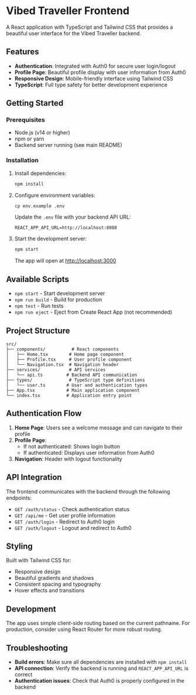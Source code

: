 # Vibed Traveller Frontend

A React application with TypeScript and Tailwind CSS that provides a beautiful user interface for the Vibed Traveller backend.

## Features

- **Authentication**: Integrated with Auth0 for secure user login/logout
- **Profile Page**: Beautiful profile display with user information from Auth0
- **Responsive Design**: Mobile-friendly interface using Tailwind CSS
- **TypeScript**: Full type safety for better development experience

## Getting Started

### Prerequisites

- Node.js (v14 or higher)
- npm or yarn
- Backend server running (see main README)

### Installation

1. Install dependencies:
   ```bash
   npm install
   ```

2. Configure environment variables:
   ```bash
   cp env.example .env
   ```
   
   Update the `.env` file with your backend API URL:
   ```
   REACT_APP_API_URL=http://localhost:8080
   ```

3. Start the development server:
   ```bash
   npm start
   ```

   The app will open at [http://localhost:3000](http://localhost:3000)

## Available Scripts

- `npm start` - Start development server
- `npm run build` - Build for production
- `npm test` - Run tests
- `npm run eject` - Eject from Create React App (not recommended)

## Project Structure

```
src/
├── components/          # React components
│   ├── Home.tsx        # Home page component
│   ├── Profile.tsx     # User profile component
│   └── Navigation.tsx  # Navigation header
├── services/           # API services
│   └── api.ts         # Backend API communication
├── types/              # TypeScript type definitions
│   └── user.ts        # User and authentication types
├── App.tsx            # Main application component
└── index.tsx          # Application entry point
```

## Authentication Flow

1. **Home Page**: Users see a welcome message and can navigate to their profile
2. **Profile Page**: 
   - If not authenticated: Shows login button
   - If authenticated: Displays user information from Auth0
3. **Navigation**: Header with logout functionality

## API Integration

The frontend communicates with the backend through the following endpoints:

- `GET /auth/status` - Check authentication status
- `GET /api/me` - Get user profile information
- `GET /auth/login` - Redirect to Auth0 login
- `GET /auth/logout` - Logout and redirect to Auth0

## Styling

Built with Tailwind CSS for:
- Responsive design
- Beautiful gradients and shadows
- Consistent spacing and typography
- Hover effects and transitions

## Development

The app uses simple client-side routing based on the current pathname. For production, consider using React Router for more robust routing.

## Troubleshooting

- **Build errors**: Make sure all dependencies are installed with `npm install`
- **API connection**: Verify the backend is running and `REACT_APP_API_URL` is correct
- **Authentication issues**: Check that Auth0 is properly configured in the backend
